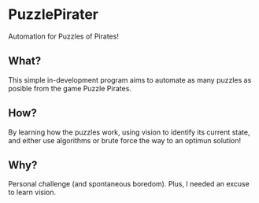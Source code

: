 # PuzzlePirater
Automation for Puzzles of Pirates!

## What?
This simple in-development program aims to automate as many puzzles as posible from the game Puzzle Pirates.

## How?
By learning how the puzzles work, using vision to identify its current state, and either use algorithms or brute force the way to an optimun solution!

## Why?
Personal challenge (and spontaneous boredom).
Plus, I needed an excuse to learn vision.
